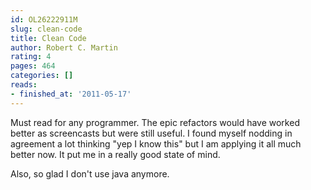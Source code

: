 ```yaml
---
id: OL26222911M
slug: clean-code
title: Clean Code
author: Robert C. Martin
rating: 4
pages: 464
categories: []
reads:
- finished_at: '2011-05-17'
---
```

Must read for any programmer. The epic refactors would have worked better as screencasts but were still useful. I found myself nodding in agreement a lot thinking "yep I know this" but I am applying it all much better now. It put me in a really good state of mind.

Also, so glad I don't use java anymore.
